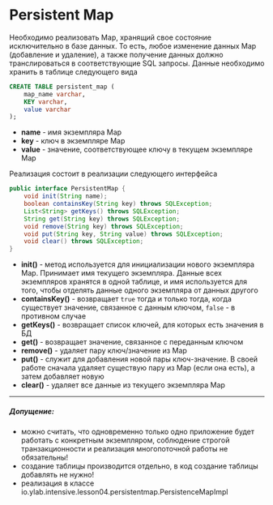 # Persistent Map
Необходимо реализовать Map, хранящий свое состояние исключительно в базе данных. То есть, любое изменение данных Map (добавление и удаление), а также получение данных должно транслироваться в соответствующие SQL запросы. Данные необходимо хранить в таблице следующего вида
```sql
CREATE TABLE persistent_map (
	map_name varchar,
	KEY varchar,
	value varchar
);
```
- **name** - имя экземпляра Map
- **key** - ключ в экземпляре Map
- **value** - значение, соответствующее ключу в текущем экземпляре Map

Реализация состоит в реализации следующего интерфейса
```java
public interface PersistentMap {
	void init(String name);
	boolean containsKey(String key) throws SQLException;
	List<String> getKeys() throws SQLException;
	String get(String key) throws SQLException;
	void remove(String key) throws SQLException;
	void put(String key, String value) throws SQLException;
	void clear() throws SQLException;
}
```
- **init()** - метод используется для инициализации нового экземпляра Map. Принимает имя текущего экземпляра. Данные всех экземпляров хранятся в одной таблице, и имя используется для того, чтобы отделять данные одного экземпляра от данных другого
- **containsKey()** - возвращает `true` тогда и только тогда, когда существует значение, связанное с данным ключом, `false` - в противном случае
- **getKeys()** - возвращает список ключей, для которых есть значения в БД
- **get()** - возвращает значение, связанное с переданным ключом
- **remove()** - удаляет пару ключ/значение из Map
- **put()** - служит для добавления новой пары ключ-значение. В своей работе сначала удаляет существую пару из Map (если она есть), а затем добавляет новую
- **clear()** - удаляет все данные из текущего экземпляра Map

------------


##### Допущение:
- можно считать, что одновременно только одно приложение будет работать с конкретным экземпляром, соблюдение строгой транзакционности и реализация многопоточной работы не обязательны!
- создание таблицы производится отдельно, в код создание таблицы добавлять не нужно!
- реализация в классе io.ylab.intensive.lesson04.persistentmap.PersistenceMapImpl
